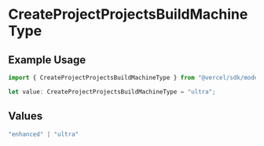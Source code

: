 # CreateProjectProjectsBuildMachineType

## Example Usage

```typescript
import { CreateProjectProjectsBuildMachineType } from "@vercel/sdk/models/createprojectop.js";

let value: CreateProjectProjectsBuildMachineType = "ultra";
```

## Values

```typescript
"enhanced" | "ultra"
```